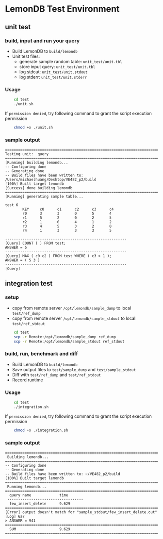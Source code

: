 # LemonDB Test Environment

## unit test

### build, input and run your query

- Build LemonDB to `build/lemondb`
- Unit test files:
    - generate sample random table: `unit_test/unit.tbl`
    - store input query: `unit_test/unit.tbl`
    - log stdout: `unit_test/unit.stdout`
    - log stderr: `unit_test/unit.stderr`

### Usage
```bash
    cd test
    ./unit.sh
```

If `permission denied`, try following command to grant the script execution permission

```bash
    chmod +x ./unit.sh
```

### sample output
```log
=================================================================================
Testing unit:  query
=================================================================================
[Running] building lemondb...
-- Configuring done
-- Generating done
-- Build files have been written to: /Users/michaelhuang/Desktop/VE482_p2/build
[100%] Built target lemondb
[Success] done building lemondb
=================================================================================
[Running] generating sample table...

test 6
        KEY     c0      c1      c2      c3      c4
        r0      3       3       0       5       4
        r1      5       2       0       2       5
        r2      1       0       4       1       2
        r3      4       5       3       2       0
        r4      1       3       3       3       5

--------------------------------------------------------
[Query] COUNT ( ) FROM test;
ANSWER = 5
--------------------------------------------------------
[Query] MAX ( c0 c2 ) FROM test WHERE ( c3 > 1 );
ANSWER = ( 5 3 )
--------------------------------------------------------
[Query]
```
## integration test

### setup

- copy from remote server `/opt/lemondb/sample_dump` to local `test/ref_dump`
- copy from remote server `/opt/lemondb/sample_stdout` to local `test/ref_stdout`

```bash
    cd test
    scp -r Remote:/opt/lemondb/sample_dump ref_dump
    scp -r Remote:/opt/lemondb/sample_stdout ref_stdout
```

### build, run, benchmark and diff

- Build LemonDB to `build/lemondb`
- Save output files to `test/sample_dump` and `test/sample_stdout`
- Diff with `test/ref_dump` and `test/ref_stdout`
- Record runtime

### Usage
```bash
    cd test
    ./integration.sh
```

If `permission denied`, try following command to grant the script execution permission

```bash
    chmod +x ./integration.sh
```

### sample output

```log
=================================================================================
 Building lemondb...
=================================================================================
-- Configuring done
-- Generating done
-- Build files have been written to: ~/VE482_p2/build
[100%] Built target lemondb
=================================================================================
 Running lemondb...
=================================================================================
  query name             time
 -----------------------------------
  few_insert_delete      9.629
=================================================================================
[Error] output doesn't match for "sample_stdout/few_insert_delete.out"
[Log] 6a7
> ANSWER = 941
=================================================================================
  SUM                    9.629
=================================================================================
```
